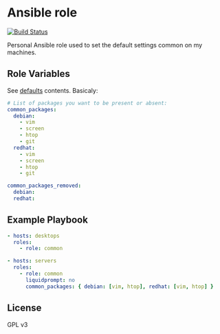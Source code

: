 # Ansible role

[![Build Status](https://travis-ci.org/mathieumd/ansible-role-common.svg?branch=master)](https://travis-ci.org/mathieumd/ansible-role-common)

Personal Ansible role used to set the default settings common on my machines.

## Role Variables

See [defaults](defaults/main.yml) contents. Basicaly:

```yaml
# List of packages you want to be present or absent:
common_packages:
  debian:
    - vim
    - screen
    - htop
    - git
  redhat:
    - vim
    - screen
    - htop
    - git

common_packages_removed:
  debian:
  redhat:
```

## Example Playbook

```yaml
- hosts: desktops
  roles:
    - role: common

- hosts: servers
  roles:
    - role: common
      liquidprompt: no
      common_packages: { debian: [vim, htop], redhat: [vim, htop] }
```

## License

GPL v3

